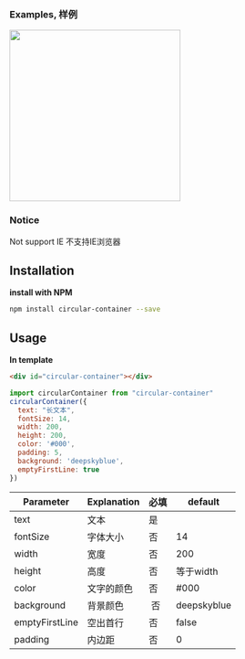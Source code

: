 ### Examples, 样例
<img src="https://img-blog.csdnimg.cn/20210402135934396.png?x-oss-process=image/watermark,type_ZmFuZ3poZW5naGVpdGk,shadow_10,text_aHR0cHM6Ly9ibG9nLmNzZG4ubmV0L2JvY29uZ2Jv,size_16,color_FFFFFF,t_70" width="300">

### Notice
Not support IE 不支持IE浏览器
## Installation
**install with NPM**
```bash
npm install circular-container --save
```
## Usage
**In template**

```html
<div id="circular-container"></div>
```

```js
import circularContainer from "circular-container"
circularContainer({
  text: "长文本",
  fontSize: 14,
  width: 200,
  height: 200,
  color: '#000',
  padding: 5,
  background: 'deepskyblue',
  emptyFirstLine: true
})
```
Parameter | Explanation | 必填 | default
----|----|----|----
text | 文本 | 是 | 
fontSize | 字体大小 | 否 | 14
width | 宽度 | 否 | 200
height | 高度 | 否 | 等于width
color | 文字的颜色 | 否 | #000
background | 背景颜色 | 否 | deepskyblue
emptyFirstLine | 空出首行 | 否 | false
padding | 内边距 | 否 | 0
